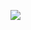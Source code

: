 ![](http://www.plantuml.com/plantuml/proxy?cache=no&src=https://raw.githubusercontent.com/oleksandrblazhko/ai-215-saulyak/lab_work_7/2-SoftWareDesign/2.7-PlantUML/UML-Deployment.puml)


